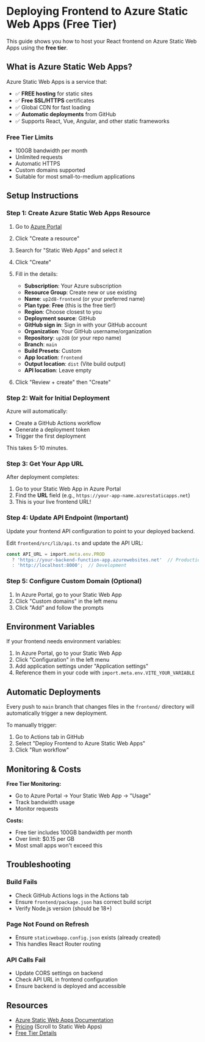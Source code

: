 # Deploying Frontend to Azure Static Web Apps (Free Tier)

This guide shows you how to host your React frontend on Azure Static Web Apps using the **free tier**.

## What is Azure Static Web Apps?

Azure Static Web Apps is a service that:
- ✅ **FREE hosting** for static sites
- ✅ **Free SSL/HTTPS** certificates
- ✅ Global CDN for fast loading
- ✅ **Automatic deployments** from GitHub
- ✅ Supports React, Vue, Angular, and other static frameworks

### Free Tier Limits
- 100GB bandwidth per month
- Unlimited requests
- Automatic HTTPS
- Custom domains supported
- Suitable for most small-to-medium applications

## Setup Instructions

### Step 1: Create Azure Static Web Apps Resource

1. Go to [Azure Portal](https://portal.azure.com)

2. Click "Create a resource"

3. Search for "Static Web Apps" and select it

4. Click "Create"

5. Fill in the details:
   - **Subscription**: Your Azure subscription
   - **Resource Group**: Create new or use existing
   - **Name**: `up2d8-frontend` (or your preferred name)
   - **Plan type**: **Free** (this is the free tier!)
   - **Region**: Choose closest to you
   - **Deployment source**: GitHub
   - **GitHub sign in**: Sign in with your GitHub account
   - **Organization**: Your GitHub username/organization
   - **Repository**: `up2d8` (or your repo name)
   - **Branch**: `main`
   - **Build Presets**: Custom
   - **App location**: `frontend`
   - **Output location**: `dist` (Vite build output)
   - **API location**: Leave empty

6. Click "Review + create" then "Create"

### Step 2: Wait for Initial Deployment

Azure will automatically:
- Create a GitHub Actions workflow
- Generate a deployment token
- Trigger the first deployment

This takes 5-10 minutes.

### Step 3: Get Your App URL

After deployment completes:

1. Go to your Static Web App in Azure Portal
2. Find the **URL** field (e.g., `https://your-app-name.azurestaticapps.net`)
3. This is your live frontend URL!

### Step 4: Update API Endpoint (Important)

Update your frontend API configuration to point to your deployed backend.

Edit `frontend/src/lib/api.ts` and update the API URL:

```typescript
const API_URL = import.meta.env.PROD 
  ? 'https://your-backend-function-app.azurewebsites.net'  // Production
  : 'http://localhost:8000';  // Development
```

### Step 5: Configure Custom Domain (Optional)

1. In Azure Portal, go to your Static Web App
2. Click "Custom domains" in the left menu
3. Click "Add" and follow the prompts

## Environment Variables

If your frontend needs environment variables:

1. In Azure Portal, go to your Static Web App
2. Click "Configuration" in the left menu
3. Add application settings under "Application settings"
4. Reference them in your code with `import.meta.env.VITE_YOUR_VARIABLE`

## Automatic Deployments

Every push to `main` branch that changes files in the `frontend/` directory will automatically trigger a new deployment.

To manually trigger:
1. Go to Actions tab in GitHub
2. Select "Deploy Frontend to Azure Static Web Apps"
3. Click "Run workflow"

## Monitoring & Costs

**Free Tier Monitoring:**
- Go to Azure Portal → Your Static Web App → "Usage"
- Track bandwidth usage
- Monitor requests

**Costs:**
- Free tier includes 100GB bandwidth per month
- Over limit: $0.15 per GB
- Most small apps won't exceed this

## Troubleshooting

### Build Fails
- Check GitHub Actions logs in the Actions tab
- Ensure `frontend/package.json` has correct build script
- Verify Node.js version (should be 18+)

### Page Not Found on Refresh
- Ensure `staticwebapp.config.json` exists (already created)
- This handles React Router routing

### API Calls Fail
- Update CORS settings on backend
- Check API URL in frontend configuration
- Ensure backend is deployed and accessible

## Resources

- [Azure Static Web Apps Documentation](https://docs.microsoft.com/azure/static-web-apps/)
- [Pricing](https://azure.microsoft.com/pricing/details/app-service/static/) (Scroll to Static Web Apps)
- [Free Tier Details](https://azure.microsoft.com/free/)
